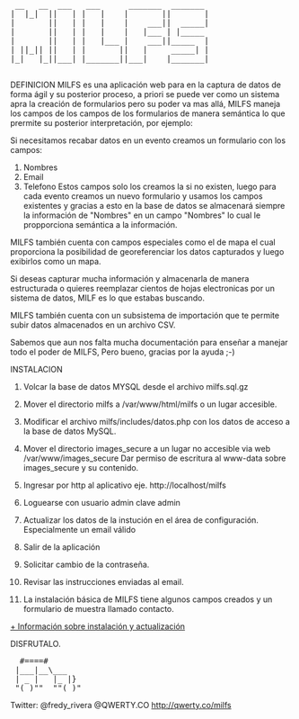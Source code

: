 <pre>
 __   __  ___   ___      _______  _______ 
|  |_|  ||   | |   |    |       ||       |
|       ||   | |   |    |    ___||  _____|
|       ||   | |   |    |   |___ | |_____ 
|       ||   | |   |___ |    ___||_____  |
| ||_|| ||   | |       ||   |     _____| |
|_|   |_||___| |_______||___|    |_______|

</pre>
DEFINICION
MILFS es una aplicación web para en la captura de datos de forma ágil y su
posterior proceso, a priori se puede ver como un sistema apra la creación 
de formularios pero su poder va mas allá, MILFS maneja los campos de los 
campos de los formularios de manera semántica lo que prermite su posterior 
interpretación, por ejemplo:

Si necesitamos recabar datos en un evento creamos un formulario con los campos:
1. Nombres
2. Email
3. Telefono
Estos campos solo los creamos la si no existen, luego para cada evento creamos 
un nuevo formulario y usamos los campos existentes y gracias a esto en la base 
de datos se almacenará siempre la información de "Nombres" en un campo "Nombres"
lo cual le propporciona semántica a la información.

MILFS también cuenta con campos especiales como el de mapa el cual proporciona
la posibilidad de georeferenciar los datos capturados y luego exibirlos como un
mapa. 

Si deseas capturar mucha información y almacenarla de manera estructurada o quieres
reemplazar cientos de hojas electronicas por un sistema de datos, MILF es lo 
que estabas buscando.

MILFS también cuenta con un subsistema de importación que te permite subir datos
almacenados en un archivo CSV.

Sabemos que aun nos falta mucha documentación para enseñar a manejar todo el poder
de MILFS, Pero bueno, gracias por la ayuda ;-) 


INSTALACION

1.  Volcar la base de datos MYSQL desde el archivo milfs.sql.gz

2.  Mover el directorio milfs a /var/www/html/milfs o un lugar accesible.

3.  Modificar el archivo milfs/includes/datos.php con los datos de acceso a
    la base de datos MySQL.

4.  Mover el directorio images_secure a un lugar no accesible via web /var/www/images_secure 
    Dar permiso de escritura al www-data sobre images_secure y su contenido.
    

5.  Ingresar por http al aplicativo eje. http://localhost/milfs

6.  Loguearse con usuario admin clave admin

7.  Actualizar los datos de la instución en el área de configuración.
    Especialmente un email válido

8.  Salir de la aplicación

9.  Solicitar cambio de la contraseña.

10.  Revisar las instrucciones enviadas al email.

11. La instalación básica de MILFS tiene algunos campos creados y 
    un formulario de muestra llamado contacto.


[+ Información sobre instalación y actualización](https://github.com/humano/milfs/wiki/Instalaci%C3%B3n-y-Actualizaci%C3%B3n)


DISFRUTALO.

<pre>
  #====#        
 |___|__\___    
 | _ |   |_ |}  
 "(_)""  ""(_)"    
</pre>

Twitter: @fredy_rivera
	 @QWERTY.CO
http://qwerty.co/milfs
 
